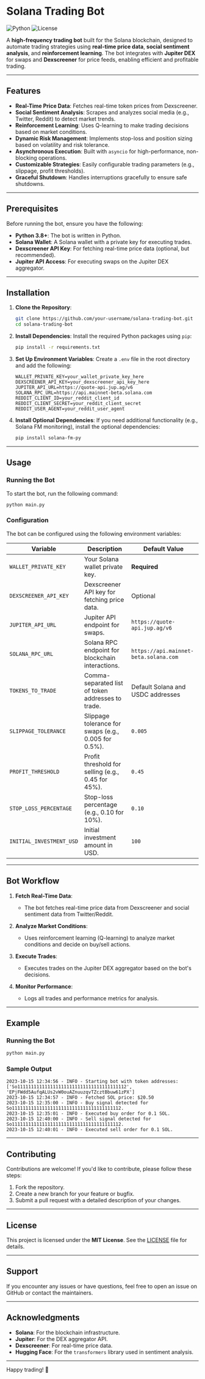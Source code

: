 # Solana Trading Bot

![Python](https://img.shields.io/badge/Python-3.8%2B-blue)
![License](https://img.shields.io/badge/License-MIT-green)

A **high-frequency trading bot** built for the Solana blockchain, designed to automate trading strategies using **real-time price data**, **social sentiment analysis**, and **reinforcement learning**. The bot integrates with **Jupiter DEX** for swaps and **Dexscreener** for price feeds, enabling efficient and profitable trading.

---

## Features

- **Real-Time Price Data**: Fetches real-time token prices from Dexscreener.
- **Social Sentiment Analysis**: Scrapes and analyzes social media (e.g., Twitter, Reddit) to detect market trends.
- **Reinforcement Learning**: Uses Q-learning to make trading decisions based on market conditions.
- **Dynamic Risk Management**: Implements stop-loss and position sizing based on volatility and risk tolerance.
- **Asynchronous Execution**: Built with `asyncio` for high-performance, non-blocking operations.
- **Customizable Strategies**: Easily configurable trading parameters (e.g., slippage, profit thresholds).
- **Graceful Shutdown**: Handles interruptions gracefully to ensure safe shutdowns.

---

## Prerequisites

Before running the bot, ensure you have the following:

- **Python 3.8+**: The bot is written in Python.
- **Solana Wallet**: A Solana wallet with a private key for executing trades.
- **Dexscreener API Key**: For fetching real-time price data (optional, but recommended).
- **Jupiter API Access**: For executing swaps on the Jupiter DEX aggregator.

---

## Installation

1. **Clone the Repository**:
   ```bash
   git clone https://github.com/your-username/solana-trading-bot.git
   cd solana-trading-bot
   ```

2. **Install Dependencies**:
   Install the required Python packages using `pip`:
   ```bash
   pip install -r requirements.txt
   ```

3. **Set Up Environment Variables**:
   Create a `.env` file in the root directory and add the following:
   ```plaintext
   WALLET_PRIVATE_KEY=your_wallet_private_key_here
   DEXSCREENER_API_KEY=your_dexscreener_api_key_here
   JUPITER_API_URL=https://quote-api.jup.ag/v6
   SOLANA_RPC_URL=https://api.mainnet-beta.solana.com
   REDDIT_CLIENT_ID=your_reddit_client_id
   REDDIT_CLIENT_SECRET=your_reddit_client_secret
   REDDIT_USER_AGENT=your_reddit_user_agent
   ```

4. **Install Optional Dependencies**:
   If you need additional functionality (e.g., Solana FM monitoring), install the optional dependencies:
   ```bash
   pip install solana-fm-py
   ```

---

## Usage

### Running the Bot

To start the bot, run the following command:
```bash
python main.py
```

### Configuration

The bot can be configured using the following environment variables:

| Variable                | Description                                                                 | Default Value                     |
|-------------------------|-----------------------------------------------------------------------------|-----------------------------------|
| `WALLET_PRIVATE_KEY`    | Your Solana wallet private key.                                             | **Required**                      |
| `DEXSCREENER_API_KEY`   | Dexscreener API key for fetching price data.                                | Optional                          |
| `JUPITER_API_URL`       | Jupiter API endpoint for swaps.                                             | `https://quote-api.jup.ag/v6`     |
| `SOLANA_RPC_URL`        | Solana RPC endpoint for blockchain interactions.                            | `https://api.mainnet-beta.solana.com` |
| `TOKENS_TO_TRADE`       | Comma-separated list of token addresses to trade.                           | Default Solana and USDC addresses |
| `SLIPPAGE_TOLERANCE`    | Slippage tolerance for swaps (e.g., 0.005 for 0.5%).                        | `0.005`                           |
| `PROFIT_THRESHOLD`      | Profit threshold for selling (e.g., 0.45 for 45%).                         | `0.45`                            |
| `STOP_LOSS_PERCENTAGE`  | Stop-loss percentage (e.g., 0.10 for 10%).                                  | `0.10`                            |
| `INITIAL_INVESTMENT_USD`| Initial investment amount in USD.                                           | `100`                             |

---

## Bot Workflow

1. **Fetch Real-Time Data**:
   - The bot fetches real-time price data from Dexscreener and social sentiment data from Twitter/Reddit.

2. **Analyze Market Conditions**:
   - Uses reinforcement learning (Q-learning) to analyze market conditions and decide on buy/sell actions.

3. **Execute Trades**:
   - Executes trades on the Jupiter DEX aggregator based on the bot's decisions.

4. **Monitor Performance**:
   - Logs all trades and performance metrics for analysis.

---

## Example

### Running the Bot
```bash
python main.py
```

### Sample Output
```plaintext
2023-10-15 12:34:56 - INFO - Starting bot with token addresses: ['So1111111111111111111111111111111111111112', 'EPjFWdd5AufqALUs2vW0ouAZnuuzqvTZcztBbuw61zPX']
2023-10-15 12:34:57 - INFO - Fetched SOL price: $20.50
2023-10-15 12:35:00 - INFO - Buy signal detected for So1111111111111111111111111111111111111112.
2023-10-15 12:35:01 - INFO - Executed buy order for 0.1 SOL.
2023-10-15 12:40:00 - INFO - Sell signal detected for So1111111111111111111111111111111111111112.
2023-10-15 12:40:01 - INFO - Executed sell order for 0.1 SOL.
```

---

## Contributing

Contributions are welcome! If you'd like to contribute, please follow these steps:

1. Fork the repository.
2. Create a new branch for your feature or bugfix.
3. Submit a pull request with a detailed description of your changes.

---

## License

This project is licensed under the **MIT License**. See the [LICENSE](LICENSE) file for details.

---

## Support

If you encounter any issues or have questions, feel free to open an issue on GitHub or contact the maintainers.

---

## Acknowledgments

- **Solana**: For the blockchain infrastructure.
- **Jupiter**: For the DEX aggregator API.
- **Dexscreener**: For real-time price data.
- **Hugging Face**: For the `transformers` library used in sentiment analysis.

---

Happy trading! 🚀